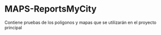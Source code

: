 # MAPS-ReportsMyCity
Contiene pruebas de los poligonos y mapas que se utilizarán en el proyecto principal
